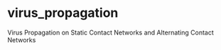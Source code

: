 virus_propagation
=================

Virus Propagation on Static Contact Networks and Alternating Contact Networks
